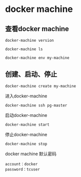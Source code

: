 # docker machine

## 查看docker machine

```shell
docker-machine version
```



```
docker-machine ls
```



```
docker-machine env my-machine
```



## 创建、启动、停止

```
docker-machine create my-machine
```



进入docker-machine

```
docker-machine ssh pg-master
```



启动docker-machine

```
docker-machine start
```



停止docker-machine

```
docker-machine stop
```



docker machine 默认密码

```
account：docker
password：tcuser
```

